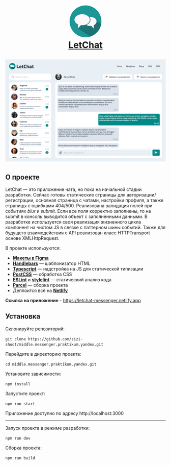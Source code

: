 <h1 align="center">
  <a href="https://github.com/zizi-shoot/middle.messenger.praktikum.yandex">
    <!-- Please provide path to your logo here -->
    <img src="static/images/logo.webp" alt="Logo" width="100" height="100">
    <br/>
    <span>LetChat</span>
  </a>

  <p align="center">
    <img src="./static/images/letchat.png" alt="превью чата" width="600">
  </p>

</h1>

## О проекте
LetChat — это приложение чата, но пока на начальной стадии разработки.
Сейчас готовы статические страницы для авторизации/регистрации, основная страница с чатами, настройки профиля, а также страницы с ошибками 404/500.
Реализована валидация полей при событиях _blur_ и _submit_. Если все поля корректно заполнены, то на submit в консоль выводится объект с заполненными данными.
В разработке используется своя реализация жизненного цикла компонент на чистом JS в связке с паттерном шины событий.
Также для будущего взаимодействия с API реализован класс HTTPTransport основе XMLHttpRequest.


В проекте используются:

- [**Макеты в Figma**](https://www.figma.com/file/fkWCkwhqOUHU1nBjMGgGEP/LetChat?node-id=0%3A1)
- [**Handlebars**](https://handlebarsjs.com) — шаблонизатор HTML
- [**Typescript**](https://www.typescriptlang.org) — надстройка на JS для статической типизации
- [**PostCSS**](https://postcss.org) — обработка CSS
- [**ESLint**](https://eslint.org) и [**stylelint**](https://stylelint.io) — статический анализ кода
- [**Parcel**](https://parceljs.org) — сборка проекта
- Деплоится всё на [**Netlify**](https://www.netlify.com)

**Ссылка на приложение** - https://letchat-messenger.netlify.app
## Установка

Склонируйте репозиторий:

`git clone https://github.com/zizi-shoot/middle.messenger.praktikum.yandex.git`

Перейдите в директорию проекта:

`cd middle.messenger.praktikum.yandex.git`

Установите зависимости:

`npm install`

Запустите проект:

`npm run start`

Приложение доступно по адресу http://localhost:3000

---

Запуск проекта в режиме разработки:

`npm run dev`

Сборка проекта:

`npm run build`


